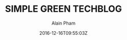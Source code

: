 ---
title: "SIMPLE GREEN TECHBLOG"
github: https://github.com/alainpham/alainpham.github.io
demo: https://alainpham.github.io
author: Alain Pham

ssg:
  - Jekyll
cms:
  - No Cms
date: 2016-12-16T09:55:03Z
github_branch: master
description: "Personal blog to present projects and thoughts"
---
